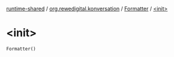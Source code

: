 [runtime-shared](../../index.md) / [org.rewedigital.konversation](../index.md) / [Formatter](index.md) / [&lt;init&gt;](./-init-.md)

# &lt;init&gt;

`Formatter()`